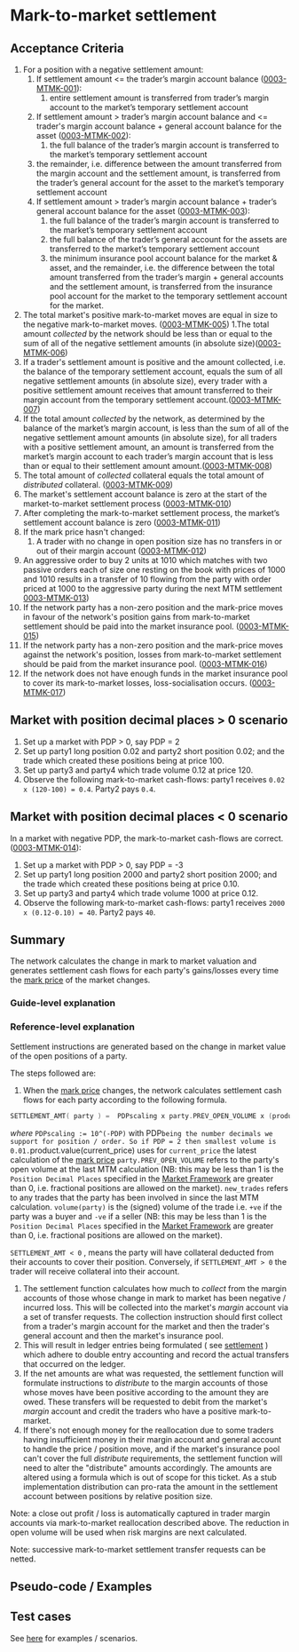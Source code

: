 # Mark-to-market settlement

## Acceptance Criteria

1. For a position with a negative settlement amount:
    1. If settlement amount <= the trader’s margin account balance (<a name="0003-MTMK-001" href="#0003-MTMK-001">0003-MTMK-001</a>):
        1. entire settlement amount is transferred from trader’s margin account to the market’s temporary settlement account
    1. If settlement amount > trader’s margin account balance  and <= trader's margin account balance + general account balance for the asset (<a name="0003-MTMK-002" href="#0003-MTMK-002">0003-MTMK-002</a>):
        1. the full balance of the trader’s margin account is transferred to the market’s temporary settlement account
    1. the remainder, i.e. difference between the amount transferred from the margin account and the settlement amount, is transferred from the trader’s general account for the asset to the market’s temporary settlement account
    1. If settlement amount > trader’s margin account balance + trader’s general account balance for the asset (<a name="0003-MTMK-003" href="#0003-MTMK-003">0003-MTMK-003</a>):
        1. the full balance of the trader’s margin account is transferred to the market’s temporary settlement account
        1. the full balance of the trader’s general account for the assets are transferred to the market’s temporary settlement account
        1. the minimum insurance pool account balance for the market & asset, and the remainder, i.e. the difference between the total amount transferred from the trader’s margin + general accounts and the settlement amount, is transferred from the insurance pool account for the market to the temporary settlement account for the market.
1. The total market's positive mark-to-market moves are equal in size to the negative mark-to-market moves. (<a name="0003-MTMK-005" href="#0003-MTMK-005">0003-MTMK-005</a>)
1.The total amount *collected* by the network should be less than or equal to the sum of all of the negative settlement amounts (in absolute size)(<a name="0003-MTMK-006" href="#0003-MTMK-006">0003-MTMK-006</a>)
1. If a trader's settlement amount is positive and the amount collected, i.e. the balance of the temporary settlement account, equals the sum of all negative settlement amounts (in absolute size), every trader with a positive settlement amount receives that amount transferred to their margin account from the temporary settlement account.(<a name="0003-MTMK-007" href="#0003-MTMK-007">0003-MTMK-007</a>)
1. If the total amount *collected* by the network, as determined by the balance of the market’s margin account, is less than the sum of all of the negative settlement amount amounts (in absolute size), for all traders with a positive settlement amount, an amount  is transferred from the market’s margin account to each trader’s margin account that is less than or equal to their settlement amount amount.(<a name="0003-MTMK-008" href="#0003-MTMK-008">0003-MTMK-008</a>)
1. The total amount of *collected* collateral equals the total amount of *distributed* collateral. (<a name="0003-MTMK-009" href="#0003-MTMK-009">0003-MTMK-009</a>)
1. The market's settlement account balance is zero at the start of the market-to-market settlement process (<a name="0003-MTMK-010" href="#0003-MTMK-010">0003-MTMK-010</a>)
1. After completing the mark-to-market settlement process, the market’s settlement account balance is zero (<a name="0003-MTMK-011" href="#0003-MTMK-011">0003-MTMK-011</a>)
1. If the mark price hasn't changed:
    1. A trader with no change in open position size has no transfers in or out of their margin account (<a name="0003-MTMK-012" href="#0003-MTMK-012">0003-MTMK-012</a>)
1. An aggressive order to buy 2 units at 1010 which matches with two passive orders each of size one resting on the book with prices of 1000 and 1010 results in a transfer of 10 flowing from the party with order priced at 1000 to the aggressive party during the next MTM settlement <a name="0003-MTMK-013" href="#0003-MTMK-013">0003-MTMK-013</a>)
1. If the network party has a non-zero position and the mark-price moves in favour of the network's position gains from mark-to-market settlement should be paid into the market insurance pool. (<a name="0003-MTMK-015" href="#0003-MTMK-015">0003-MTMK-015</a>)
1. If the network party has a non-zero position and the mark-price moves against the network's position, losses from mark-to-market settlement should be paid from the market insurance pool. (<a name="0003-MTMK-016" href="#0003-MTMK-016">0003-MTMK-016</a>)
1. If the network does not have enough funds in the market insurance pool to cover its mark-to-market losses, loss-socialisation occurs. (<a name="0003-MTMK-017" href="#0003-MTMK-017">0003-MTMK-017</a>)


## Market with position decimal places > 0 scenario

1. Set up a market with PDP > 0, say PDP = 2
1. Set up party1 long position 0.02 and party2 short position 0.02; and the trade which created these positions being at price 100.
1. Set up party3 and party4 which trade volume 0.12 at price 120.
1. Observe the following mark-to-market cash-flows: party1 receives `0.02 x (120-100) = 0.4`. Party2 pays `0.4`.

## Market with position decimal places < 0 scenario

In a market with negative PDP, the mark-to-market cash-flows are correct. (<a name="0003-MTMK-014" href="#0003-MTMK-014">0003-MTMK-014</a>):

1. Set up a market with PDP > 0, say PDP = -3
1. Set up party1 long position 2000 and party2 short position 2000; and the trade which created these positions being at price 0.10.
1. Set up party3 and party4 which trade volume 1000 at price 0.12.
1. Observe the following mark-to-market cash-flows: party1 receives `2000 x (0.12-0.10) = 40`. Party2 pays `40`.

## Summary

The network calculates the change in mark to market valuation and generates settlement cash flows for each party's gains/losses every time the [mark price](./0009-MRKP-mark_price.md) of the market changes.

### Guide-level explanation

### Reference-level explanation

Settlement instructions are generated based on the change in market value of the open positions of a party.

The steps followed are:

1. When the [mark price](./0009-MRKP-mark_price.md) changes, the network calculates settlement cash flows for each party according to the following formula.

``` go
SETTLEMENT_AMT( party ) =  PDPscaling x party.PREV_OPEN_VOLUME x (product.value(current_price) - product.value(prev_mark_price)) + SUM(from i=1 to new_trades.length)( PDPscaling x new_trade(i).volume(party) x (product.value(current_price) - new_trade(i).price ) )
```

*where*
`PDPscaling := 10^(-PDP)` with PDP` being the number decimals we support for position / order. So if PDP = 2 then smallest volume is 0.01.
`product.value(current_price) uses for `current_price` the latest calculation of the [mark price](./0009-MRKP-mark_price.md)
`party.PREV_OPEN_VOLUME` refers to the party's open volume at the last MTM calculation (NB: this may be less than 1 is the `Position Decimal Places` specified in the [Market Framework](./0001-MKTF-market_framework.md) are greater than 0, i.e. fractional positions are allowed on the market).
`new_trades` refers to any trades that the party has been involved in since the last MTM calculation.
`volume(party)` is the (signed) volume  of the trade i.e. `+ve` if the party was a buyer and `-ve` if a seller (NB: this may be less than 1 is the `Position Decimal Places` specified in the [Market Framework](./0001-MKTF-market_framework.md) are greater than 0, i.e. fractional positions are allowed on the market).

`SETTLEMENT_AMT < 0` , means the party will have collateral deducted from their accounts to cover their position.  Conversely,  if  `SETTLEMENT_AMT > 0`  the trader will receive collateral  into their account.

1. The settlement function calculates how much to *collect* from the margin accounts of those whose change in mark to market has been negative / incurred loss.  This will be collected into the market's *margin* account via a set of transfer requests.  The collection instruction should first collect from a trader's margin account for the market and then the trader's general account and then the market's insurance pool.
1. This will result in ledger entries  being formulated ( see [settlement](./0002-STTL-settlement.md) ) which adhere to double entry accounting and record the actual transfers that occurred on the ledger.
1. If the net amounts are what was requested, the settlement function will formulate instructions to *distribute* to the margin accounts of those whose moves have been positive according to the amount they are owed. These transfers will be requested to debit from the market's *margin* account and credit the traders who have a  positive mark-to-market.
1. If there's not enough money for the reallocation due to some traders having insufficient money in their margin account and general account to handle the price / position move, and if the market's insurance pool can't cover the full *distribute* requirements, the settlement function will need to alter the "distribute" amounts accordingly. The amounts are altered using a formula which is out of scope for this ticket. As a stub implementation distribution can pro-rata the amount in the settlement account between positions by relative position size.

Note: a close out profit / loss is automatically captured in trader margin accounts via mark-to-market reallocation described above. The reduction in open volume will be used when risk margins are next calculated.

Note: successive mark-to-market settlement transfer requests can be netted.

## Pseudo-code / Examples

## Test cases

See [here](https://drive.google.com/file/d/18o_sCC5OLS59is4cvSce8lcxQAigCrB1/view?usp=sharing) for examples / scenarios.
